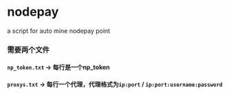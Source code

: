 # nodepay
a script for auto mine nodepay point

### 需要两个文件
#### `np_token.txt` -> 每行是一个np_token
#### `proxys.txt` -> 每行一个代理，代理格式为`ip:port` / `ip:port:username:password`